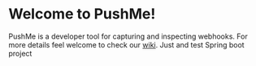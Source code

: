 # Welcome to PushMe!
PushMe is a developer tool for capturing and inspecting webhooks. For more details feel welcome to check our [wiki](https://github.com/luchob/pushme/wiki).
Just and test Spring boot project

